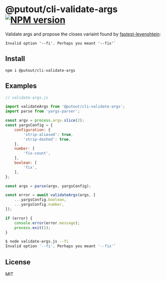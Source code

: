 # @putout/cli-validate-args [![NPM version][NPMIMGURL]][NPMURL]

[NPMIMGURL]: https://img.shields.io/npm/v/@putout/cli-validate-args.svg?style=flat&longCache=true
[NPMURL]: https://npmjs.org/package/@putout/cli-validate-args"npm"

Validate args and propose the closes variaint found by [fastest-levenshtein](https://www.npmjs.com/package/fastest-levenshtein):

```
Invalid option '--fi'. Perhaps you meant '--fix'`
```

## Install

```
npm i @putout/cli-validate-args
```

## Examples

```js
// validate-args.js

import validateArgs from '@putout/cli-validate-args';
import parse from 'yargs-parser';

const argv = process.argv.slice(2);
const yargsConfig = {
    configuration: {
        'strip-aliased': true,
        'strip-dashed': true,
    },
    number: [
        'fix-count',
    ],
    boolean: [
        'fix',
    ],
};

const args = parse(argv, yargsConfig);

const error = await validateArgs(args, [
    ...yargsConfig.boolean,
    ...yargsConfig.number,
]);

if (error) {
    console.error(error.message);
    process.exit(1);
}
```

```sh
$ node validate-args.js --fi
Invalid option '--fi'. Perhaps you meant '--fix'`
```

## License

MIT

